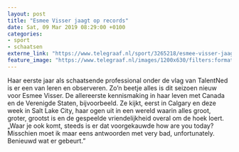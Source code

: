 ```yaml
---
layout: post
title: "Esmee Visser jaagt op records"
date: Sat, 09 Mar 2019 08:29:00 +0100
categories: 
- sport 
- schaatsen 
externe_link: "https://www.telegraaf.nl/sport/3265218/esmee-visser-jaagt-op-records"
feature_image: "https://www.telegraaf.nl/images/1200x630/filters:format(jpeg):quality(80)/cdn-kiosk-api.telegraaf.nl/61f52370-423d-11e9-9a53-b5e5337a9a76.jpg"
---
```


<p class="intro">Haar eerste jaar als schaatsende professional onder de vlag van TalentNed is er een van leren en observeren. Zo’n beetje alles is dit seizoen nieuw voor Esmee Visser. De allereerste kennismaking in haar leven met Canada en de Verenigde Staten, bijvoorbeeld. Ze kijkt, eerst in Calgary en deze week in Salt Lake City, haar ogen uit in een wereld waarin alles groot, groter, grootst is en de gespeelde vriendelijkheid overal om de hoek loert. „Waar je ook komt, steeds is er dat voorgekauwde how are you today? Misschien moet ik maar eens antwoorden met very bad, unfortunately. Benieuwd wat er gebeurt.”</p>
